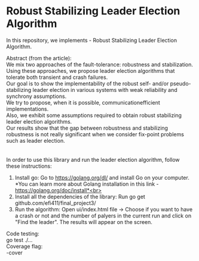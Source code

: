 # Robust Stabilizing Leader Election Algorithm

In this repository, we implements - Robust Stabilizing Leader Election Algorithm.

Abstract (from the article):<br>
We mix two approaches of the fault-tolerance: robustness and stabilization.<br>
Using these approaches, we propose leader election algorithms that tolerate both transient and crash failures.<br>
Our goal is to show the implementability of the robust self- and/or pseudo- stabilizing leader election in various systems with weak reliability and synchrony assumptions.<br>
We try to propose, when it is possible, communicationefficient implementations.<br>
Also, we exhibit some assumptions required to obtain robust stabilizing leader election algorithms.<br>
Our results show that the gap between robustness and stabilizing robustness is not really significant when we consider fix-point problems such as leader election.<br>
<br><br>
In order to use this library and run the leader election algorithm, follow these instructions:

1. Install go: Go to https://golang.org/dl/ and install Go on your computer.<br>
*You can learn more about Golang installation in this link - https://golang.org/doc/install*<br>
2. Install all the dependencies of the library: Run go get github.com/efi411/final_project3/<br>
3. Run the algorithm: Open ui/index.html file -> Choose if you want to have a crash or not and the number of palyers in the current run and click on "Find the leader". The results will appear on the screen.<br>


Code testing:<br>
go test ./...<br>
Coverage flag:<br>
-cover
